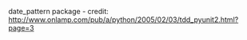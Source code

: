 date_pattern package
    - credit: http://www.onlamp.com/pub/a/python/2005/02/03/tdd_pyunit2.html?page=3